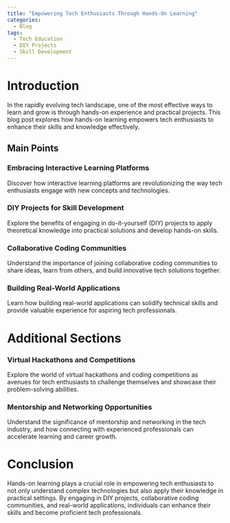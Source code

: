 ```yaml
---
title: "Empowering Tech Enthusiasts Through Hands-On Learning"
categories:
  - Blog
tags:
  - Tech Education
  - DIY Projects
  - Skill Development
---
```


# Introduction
In the rapidly evolving tech landscape, one of the most effective ways to learn and grow is through hands-on experience and practical projects. This blog post explores how hands-on learning empowers tech enthusiasts to enhance their skills and knowledge effectively.

## Main Points
### Embracing Interactive Learning Platforms
Discover how interactive learning platforms are revolutionizing the way tech enthusiasts engage with new concepts and technologies. 

### DIY Projects for Skill Development
Explore the benefits of engaging in do-it-yourself (DIY) projects to apply theoretical knowledge into practical solutions and develop hands-on skills.

### Collaborative Coding Communities
Understand the importance of joining collaborative coding communities to share ideas, learn from others, and build innovative tech solutions together.

### Building Real-World Applications
Learn how building real-world applications can solidify technical skills and provide valuable experience for aspiring tech professionals.

# Additional Sections
### Virtual Hackathons and Competitions
Explore the world of virtual hackathons and coding competitions as avenues for tech enthusiasts to challenge themselves and showcase their problem-solving abilities.

### Mentorship and Networking Opportunities
Understand the significance of mentorship and networking in the tech industry, and how connecting with experienced professionals can accelerate learning and career growth.

# Conclusion
Hands-on learning plays a crucial role in empowering tech enthusiasts to not only understand complex technologies but also apply their knowledge in practical settings. By engaging in DIY projects, collaborative coding communities, and real-world applications, individuals can enhance their skills and become proficient tech professionals.